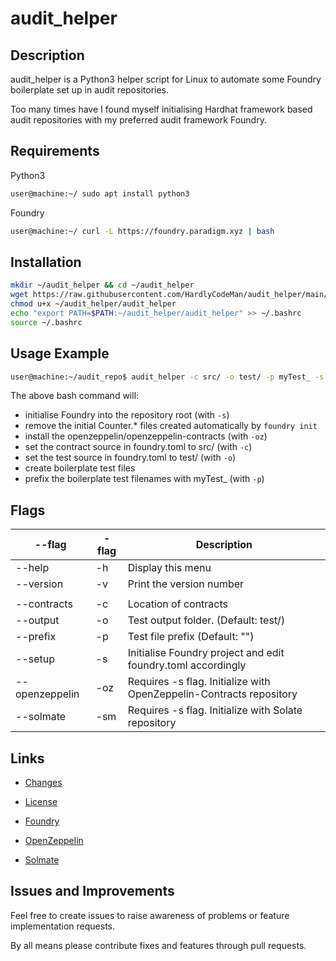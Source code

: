 # audit_helper
## Description

audit_helper is a Python3 helper script for Linux to automate some Foundry boilerplate set up in audit repositories.

Too many times have I found myself initialising Hardhat framework based audit repositories with my preferred audit framework Foundry.

## Requirements

Python3
```bash
user@machine:~/ sudo apt install python3
```

Foundry
```bash
user@machine:~/ curl -L https://foundry.paradigm.xyz | bash
```

## Installation

```bash
mkdir ~/audit_helper && cd ~/audit_helper
wget https://raw.githubusercontent.com/HardlyCodeMan/audit_helper/main/audit_helper
chmod u+x ~/audit_helper/audit_helper
echo "export PATH=$PATH:~/audit_helper/audit_helper" >> ~/.bashrc
source ~/.bashrc
```

## Usage Example

```bash
user@machine:~/audit_repo$ audit_helper -c src/ -o test/ -p myTest_ -s -oz
```

The above bash command will:
- initialise Foundry into the repository root (with ``-s``) 
- remove the initial Counter.* files created automatically by ``foundry init``
- install the openzeppelin/openzeppelin-contracts (with ``-oz``)
- set the contract source in foundry.toml to src/ (with ``-c``)
- set the test source in foundry.toml to test/ (with ``-o``)
- create boilerplate test files
- prefix the boilerplate test filenames with myTest_ (with ``-p``)

## Flags

| --flag | -flag | Description |
|---|---|---| 
| --help | -h | Display this menu |
| --version | -v | Print the version number |
|||| 
| --contracts | -c | Location of contracts |
| --output | -o | Test output folder. (Default: test/) |
| --prefix | -p | Test file prefix (Default: "") |
| --setup | -s | Initialise Foundry project and edit foundry.toml accordingly |
| --openzeppelin | -oz | Requires -s flag. Initialize with OpenZeppelin-Contracts repository |
| --solmate | -sm | Requires -s flag. Initialize with Solate repository |

## Links
- [Changes](./CHANGELOG.md)
- [License](./LICENSE)

- [Foundry](https://github.com/foundry-rs/foundry)
- [OpenZeppelin](https://github.com/openzeppelin/openzeppelin-contracts/)
- [Solmate](https://github.com/transmissions11/solmate)

## Issues and Improvements

Feel free to create issues to raise awareness of problems or feature implementation requests.

By all means please contribute fixes and features through pull requests.
